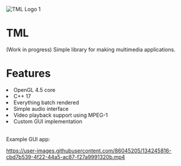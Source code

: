![TML Logo 1](https://user-images.githubusercontent.com/86045205/133000137-f816cbbe-f6e2-4598-952c-0958e440dc1d.png)
# TML
(Work in progress) Simple library for making multimedia applications.

<h1>Features</h1>
<li>OpenGL 4.5 core</li>
<li>C++ 17</li>
<li>Everything batch rendered</li>
<li>Simple audio interface</li>
<li>Video playback support using MPEG-1</li>
<li>Custom GUI implementation</li><br>

Example GUI app:

https://user-images.githubusercontent.com/86045205/134245816-cbd7b539-4f22-44a5-ac87-f27a9991320b.mp4

